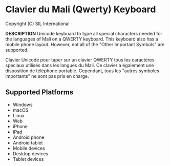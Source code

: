 Clavier du Mali (Qwerty) Keyboard
=====================

Copyright (C) SIL International

__DESCRIPTION__
Unicode keyboard to type all special characters needed for the languages of Mali on a QWERTY keyboard. 
This keyboard also has a mobile phone layout. However, not all of the "Other Important Symbols" are supported.

Clavier Unicode pour taper sur un clavier QWERTY tous les caractères speciaux utilisés dans les langues du Mali. 
Ce clavier a également une disposition de téléphone portable. Cependant, tous les "autres symboles importants" 
ne sont pas pris en charge.

Supported Platforms
-------------------
 * Windows
 * macOS
 * Linux
 * Web
 * iPhone
 * iPad
 * Android phone
 * Android tablet
 * Mobile devices
 * Desktop devices
 * Tablet devices